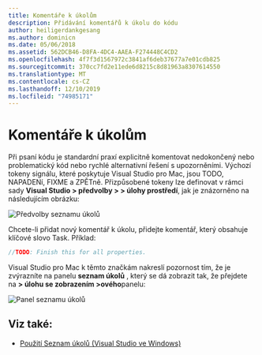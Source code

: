 ```yaml
---
title: Komentáře k úkolům
description: Přidávání komentářů k úkolu do kódu
author: heiligerdankgesang
ms.author: dominicn
ms.date: 05/06/2018
ms.assetid: 562DCB46-D8FA-4DC4-AAEA-F274448C4CD2
ms.openlocfilehash: 4f7f3d1567972c3841af6deb37677a7e01cdb825
ms.sourcegitcommit: 370cc7fd2e11ede6d8215c8d81963a8307614550
ms.translationtype: MT
ms.contentlocale: cs-CZ
ms.lasthandoff: 12/10/2019
ms.locfileid: "74985171"
---
```

# <a name="task-comments"></a>Komentáře k úkolům

Při psaní kódu je standardní praxí explicitně komentovat nedokončený nebo problematický kód nebo rychlé alternativní řešení s upozorněními. Výchozí tokeny signálu, které poskytuje Visual Studio pro Mac, jsou TODO, NAPADENí, FIXME a ZPĚTně. Přizpůsobené tokeny lze definovat v rámci sady **Visual Studio > předvolby > > úlohy prostředí**, jak je znázorněno na následujícím obrázku:

![Předvolby seznamu úkolů](media/source-editor-image10.png)

Chcete-li přidat nový komentář k úkolu, přidejte komentář, který obsahuje klíčové slovo Task. Příklad:

```csharp
//TODO: Finish this for all properties.
```

Visual Studio pro Mac k těmto značkám nakreslí pozornost tím, že je zvýrazníte na panelu **seznam úkolů** , který se dá zobrazit tak, že přejdete na **> úlohu se zobrazením >ového**panelu:

![Panel seznamu úkolů](media/source-editor-image11.png)

## <a name="see-also"></a>Viz také:

- [Použití Seznam úkolů (Visual Studio ve Windows)](/visualstudio/ide/using-the-task-list)
